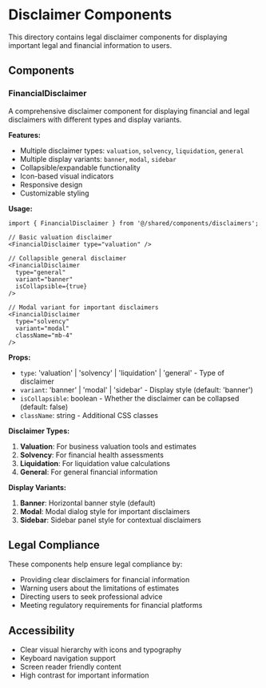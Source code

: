 # Disclaimer Components

This directory contains legal disclaimer components for displaying important legal and financial information to users.

## Components

### FinancialDisclaimer

A comprehensive disclaimer component for displaying financial and legal disclaimers with different types and display variants.

**Features:**

- Multiple disclaimer types: `valuation`, `solvency`, `liquidation`, `general`
- Multiple display variants: `banner`, `modal`, `sidebar`
- Collapsible/expandable functionality
- Icon-based visual indicators
- Responsive design
- Customizable styling

**Usage:**

```tsx
import { FinancialDisclaimer } from '@/shared/components/disclaimers';

// Basic valuation disclaimer
<FinancialDisclaimer type="valuation" />

// Collapsible general disclaimer
<FinancialDisclaimer
  type="general"
  variant="banner"
  isCollapsible={true}
/>

// Modal variant for important disclaimers
<FinancialDisclaimer
  type="solvency"
  variant="modal"
  className="mb-4"
/>
```

**Props:**

- `type`: 'valuation' | 'solvency' | 'liquidation' | 'general' - Type of disclaimer
- `variant`: 'banner' | 'modal' | 'sidebar' - Display style (default: 'banner')
- `isCollapsible`: boolean - Whether the disclaimer can be collapsed (default: false)
- `className`: string - Additional CSS classes

**Disclaimer Types:**

1. **Valuation**: For business valuation tools and estimates
2. **Solvency**: For financial health assessments
3. **Liquidation**: For liquidation value calculations
4. **General**: For general financial information

**Display Variants:**

1. **Banner**: Horizontal banner style (default)
2. **Modal**: Modal dialog style for important disclaimers
3. **Sidebar**: Sidebar panel style for contextual disclaimers

## Legal Compliance

These components help ensure legal compliance by:

- Providing clear disclaimers for financial information
- Warning users about the limitations of estimates
- Directing users to seek professional advice
- Meeting regulatory requirements for financial platforms

## Accessibility

- Clear visual hierarchy with icons and typography
- Keyboard navigation support
- Screen reader friendly content
- High contrast for important information
